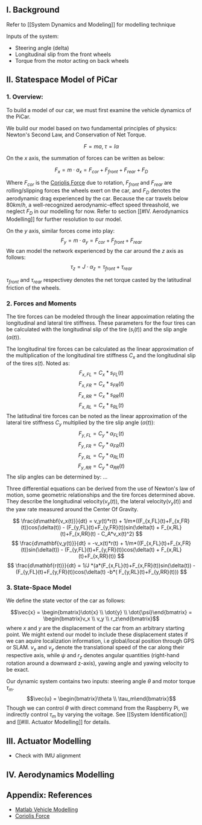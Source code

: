 ## I. Background

Refer to [[System Dynamics and Modeling]] for modelling technique

Inputs of the system:
- Steering angle (delta)
- Longitudinal slip from the front wheels
- Torque from the motor acting on back wheels

## II. Statespace Model of PiCar

### 1. Overview:

To build a model of our car, we must first examine the vehicle dynamics of the PiCar.

We build our model based on two fundamental principles of physics: Newton's Second Law, and Conservation of Net Torque.

$$F = ma,\; \tau = I\alpha$$

On the $x$ axis, the summation of forces can be written as below:

$$F_x = m\cdot a_x = F_{cor} + F_{front} + F_{rear} + F_D$$

Where $F_{cor}$ is the [Coriolis Force](https://en.wikipedia.org/wiki/Coriolis_force) due to rotation, $F_{front}$ and $F_{rear}$ are rolling/slipping forces the wheels exert on the car, and $F_D$ denotes the aerodynamic drag experienced by the car. Because the car travels below $80km/h$, a well-recognized aerodynamic-effect speed threashold, we neglect $F_D$ in our modelling for now. Refer to section [[#IV. Aerodynamics Modelling]] for further resolution to our model.

On the $y$ axis, similar forces come into play:
$$F_y = m\cdot a_y = F_{cor} + F_{front} + F_{rear}$$
We can model the network experienced by the car around the $z$ axis as follows:
$$\tau_z = J\cdot \alpha_{z} = \tau_{front} + \tau_{rear}$$

$\tau_{front}$ and $\tau_{rear}$ respectivey denotes the net torque casted by the latitudinal friction of the wheels.

### 2. Forces and Moments

The tire forces can be modeled through the linear appoximation relating the longitudinal and lateral tire stiffness. These parameters for the four tires can be calculated with the longitudinal slip of the tire ($s_i(t)$) and the slip angle ($\alpha(t)$). 

The longitudinal tire forces can be calculated as the linear approximation of the multiplication of the longitudinal tire stiffness $C_x$ and the longitudinal slip of the tires $s(t)$. Noted as:
$$F_{x, FL} = C_x*s_{FL}(t)$$
$$F_{x, FR} = C_x*s_{FR}(t)$$
$$F_{x, RR} = C_x*s_{RR}(t)$$
$$F_{x, RL} = C_x*s_{RL}(t)$$
The latitudinal tire forces can be noted as the linear approximation of the lateral tire stiffness $C_y$ multiplied by the tire slip angle ($\alpha(t)$):
$$
F_{y, FL} = C_y*\alpha_{FL}(t)
$$
$$
F_{y, FR} = C_y*\alpha_{FR}(t)
$$
$$
F_{y, RL} = C_y*\alpha_{RL}(t)
$$
$$
F_{y, RR} = C_y*\alpha_{RR}(t)
$$
The slip angles can be determined by: 
...

Three differential equations can be derived from the use of Newton's law of motion, some geometric relationships and the tire forces determined above. They describe the longitudinal velocity($v_y(t)$), the lateral velocity($v_y(t)$) and the yaw rate measured around the Center Of Gravity.

$$
\frac{d\mathbf{v_x(t)}}{dt} = v_y(t)*r(t) + 1/m*((F_{x,FL}(t)+F_{x,FR}(t))cos(\delta(t)) - (F_{y,FL}(t)+F_{y,FR}(t))sin(\delta(t) + F_{x,RL}(t)+F_{x,RR}(t) - C_A*v_x(t)^2)
$$
$$
\frac{d\mathbf{v_y(t)}}{dt} = -v_x(t)*r(t) + 1/m*((F_{x,FL}(t)+F_{x,FR}(t))sin(\delta(t)) - (F_{y,FL}(t)+F_{y,FR}(t))cos(\delta(t) + F_{x,RL}(t)+F_{x,RR}(t))
$$
$$
\frac{d\mathbf{r(t)}}{dt} = 1/J *(a*(F_{x,FL}(t)+F_{x,FR}(t))sin(\delta(t)) - (F_{y,FL}(t)+F_{y,FR}(t))cos(\delta(t) -b*( F_{y,RL}(t)+F_{y,RR}(t)))
$$



### 3. State-Space Model
We define the state vector of the car as follows:

$$\vec{x} = \begin{bmatrix}\dot{x} \\ \dot{y} \\ \dot{\psi}\end{bmatrix} = \begin{bmatrix}v_x \\ v_y \\ r_z\end{bmatrix}$$
where $x$ and $y$ are the displacement of the car from an arbitrary starting point. We might extend our model to include these displacement states if we can aquire localization information, i.e global/local position through GPS or SLAM. $v_x$ and $v_y$ denote the translational speed of the car along their respective axis,  while $\psi$ and $r_z$ denotes angular quantities (right-hand rotation around a downward z-axis), yawing angle and yawing velocity to be exact. 

Our dynamic system contains two inputs: steering angle $\theta$ and motor torque $\tau_m$. 
$$\vec{u} = \begin{bmatrix}\theta \\ \tau_m\end{bmatrix}$$
Though we can control $\theta$ with direct command from the Raspberry Pi, we indirectly control $\tau_m$ by varying the voltage. See [[System Identification]] and [[#III. Actuator Modelling]] for details.


## III. Actuator Modelling

- Check with IMU alignment

## IV. Aerodynamics Modelling


## Appendix: References
- [Matlab Vehicle Modelling](https://www.mathworks.com/help/ident/ug/modeling-a-vehicle-dynamics-system.html)
- [Coriolis Force](https://en.wikipedia.org/wiki/Coriolis_force)
